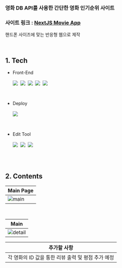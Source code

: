 ### <b>영화 DB API를 사용한 간단한 영화 인기순위 사이트</b>
### <b>사이트 링크 : [NextJS Movie App](https://nextjs-movie-app-lime.vercel.app/)</b>

핸드폰 사이즈에 맞는 반응형 웹으로 제작

<br>

## 1. Tech
- Front-End
  <br><br>
      <img src="https://img.shields.io/badge/HTML5-E34F26?style=flat-square&logo=HTML5&logoColor=white">&nbsp;
      <img src="https://img.shields.io/badge/CSS3-1572B6?style=flat-square&logo=CSS3&logoColor=white">&nbsp;
      <img src="https://img.shields.io/badge/JavaScript-F7DF1E?style=flat-square&logo=JavaScript&logoColor=424242">&nbsp;
      <img src="https://img.shields.io/badge/React-61DAFB?style=flat-square&logo=React&logoColor=black">&nbsp;
      <img src="https://img.shields.io/badge/Next.js-000000?style=flat-square&logo=Next.js&logoColor=white">
  
<br>

- Deploy
  <br><br>
      <img src="https://img.shields.io/badge/Vercel-000000?style=flat-square&logo=Vercel&logoColor=white">

<br>

- Edit Tool
  <br><br>
      <img src="https://img.shields.io/badge/Visual Studio Code-007ACC?style=flat-square&logo=Visual Studio Code&logoColor=white">&nbsp;
      <img src="https://img.shields.io/badge/Git-F05032?style=flat-square&logo=Git&logoColor=white">&nbsp;
      <img src="https://img.shields.io/badge/GitHub-181717?style=flat-square&logo=GitHub&logoColor=white">
      
<br><br>
      
## 2. Contents
<div align='center'>
  
  |Main Page|
  |---|
  |![main](https://user-images.githubusercontent.com/104360734/217438294-11079ae7-9273-44f3-82c9-50b7c831832b.PNG)|
  <br>
  
  |Main|
  |---|
  |![detail](https://user-images.githubusercontent.com/104360734/217438000-b46b8a09-b930-41af-b23f-aad3f447871c.PNG)|
  
  |추가할 사항|
  |---|
  |각 영화의 ID 값을 통한 리뷰 출력 및 평점 추가 예정|

</div>
